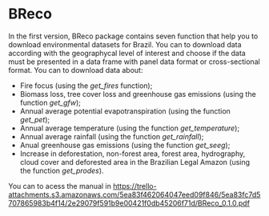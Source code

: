 # BReco
In the first version, BReco package contains seven function that help you to download environmental datasets for Brazil.
You can to download data according with the geographycal level of interest and choose if the data must be presented in a data frame with panel data format or cross-sectional format.
You can to download data about:
* Fire focus (using the *get_fires* function);
* Biomass loss, tree cover loss and greenhouse gas emissions (using the function *get_gfw*);
* Annual average potential evapotranspiration (using the function *get_pet*);
* Annual average temperature (using the function *get_temperature*);
* Annual average rainfall (using the function *get_rainfall*);
* Anual greenhouse gas emissions (using the function *get_seeg*);
* Increase in deforestation, non-forest area, forest area, hydrography, cloud cover and deforested area in the Brazilian Legal Amazon (using the function *get_prodes*).

You can to acess the manual in https://trello-attachments.s3.amazonaws.com/5ea83f462064047eed09f846/5ea83fc7d5707865983b4f14/2e29079f591b9e00421f0db45206f71d/BReco_0.1.0.pdf
